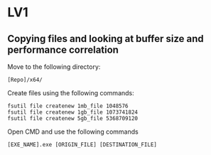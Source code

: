 # LV1

## Copying files and looking at buffer size and performance correlation

Move to the following directory:
```
[Repo]/x64/
```

Create files using the following commands:
```
fsutil file createnew 1mb_file 1048576
fsutil file createnew 1gb_file 1073741824
fsutil file createnew 5gb_file 5368709120
```

Open CMD and use the following commands
```
[EXE_NAME].exe [ORIGIN_FILE] [DESTINATION_FILE]
```